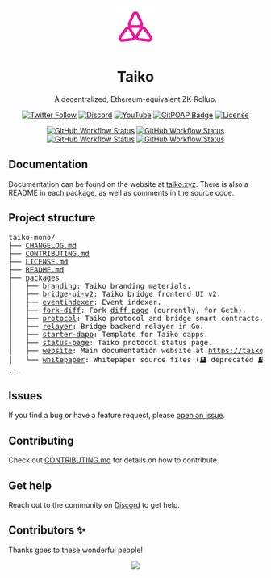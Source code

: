 <p align="center">
  <img src="./packages/branding/RGB SVG (For Digital Use)/Taiko Icon/taiko-icon-blk.svg" width="80" alt="Logo for Taiko" />
</p>

<h1 align="center">
  Taiko
</h1>

<p align="center">
  A decentralized, Ethereum-equivalent ZK-Rollup.
</p>

<div align="center">

[![Twitter Follow](https://img.shields.io/twitter/follow/taikoxyz?style=social)](https://twitter.com/taikoxyz)
[![Discord](https://img.shields.io/discord/984015101017346058?color=%235865F2&label=Discord&logo=discord&logoColor=%23fff)](https://discord.gg/taikoxyz)
[![YouTube](https://img.shields.io/youtube/channel/subscribers/UCxd_ARE9LtAEdnRQA6g1TaQ)](https://www.youtube.com/@taikoxyz)
[![GitPOAP Badge](https://public-api.gitpoap.io/v1/repo/taikoxyz/taiko-mono/badge)](https://www.gitpoap.io/gh/taikoxyz/taiko-mono)
[![License](https://img.shields.io/github/license/taikoxyz/taiko-mono)](https://github.com/taikoxyz/taiko-mono/blob/main/LICENSE.md)

[![GitHub Workflow Status](https://img.shields.io/github/actions/workflow/status/taikoxyz/taiko-mono/protocol.yml?branch=main&label=Protocol&logo=github)](https://github.com/taikoxyz/taiko-mono/actions/workflows/protocol.yml)
[![GitHub Workflow Status](https://img.shields.io/github/actions/workflow/status/taikoxyz/taiko-mono/relayer.yml?branch=main&label=Relayer&logo=github)](https://github.com/taikoxyz/taiko-mono/actions/workflows/relayer.yml)
[![GitHub Workflow Status](https://img.shields.io/github/actions/workflow/status/taikoxyz/taiko-mono/bridge-ui-v2.yml?branch=main&label=Bridge%20UI&logo=github)](https://github.com/taikoxyz/taiko-mono/actions/workflows/bridge-ui.yml)
[![GitHub Workflow Status](https://img.shields.io/github/actions/workflow/status/taikoxyz/taiko-mono/website.yml?branch=main&label=Website&logo=github)](https://github.com/taikoxyz/taiko-mono/actions/workflows/website.yml)

</div>

## Documentation

Documentation can be found on the website at [taiko.xyz](https://taiko.xyz). There is also a README in each package, as well as comments in the source code.

## Project structure

<pre>
taiko-mono/
├── <a href="./CHANGELOG.md">CHANGELOG.md</a>
├── <a href="./CONTRIBUTING.md">CONTRIBUTING.md</a>
├── <a href="./LICENSE.md">LICENSE.md</a>
├── <a href="./README.md">README.md</a>
├── <a href="./packages">packages</a>
│   ├── <a href="./packages/branding">branding</a>: Taiko branding materials.
│   ├── <a href="./packages/bridge-ui-v2">bridge-ui-v2</a>: Taiko bridge frontend UI v2.
│   ├── <a href="./packages/eventindexer">eventindexer</a>: Event indexer.
│   ├── <a href="./packages/fork-diff">fork-diff</a>: Fork <a href="https://geth.taiko.xyz">diff page</a> (currently, for Geth).
│   ├── <a href="./packages/protocol">protocol</a>: Taiko protocol and bridge smart contracts.
│   ├── <a href="./packages/relayer">relayer</a>: Bridge backend relayer in Go.
│   ├── <a href="./packages/starter-dapp">starter-dapp</a>: Template for Taiko dapps.
│   ├── <a href="./packages/status-page">status-page</a>: Taiko protocol status page.
│   ├── <a href="./packages/website">website</a>: Main documentation website at <a href="https://taiko.xyz">https://taiko.xyz</a>.
│   └── <a href="./packages/whitepaper">whitepaper</a>: Whitepaper source files (🪦 deprecated 🪦).
...
</pre>

## Issues

If you find a bug or have a feature request, please [open an issue](https://github.com/taikoxyz/taiko-mono/issues/new/choose).

## Contributing

Check out [CONTRIBUTING.md](./CONTRIBUTING.md) for details on how to contribute.

## Get help

Reach out to the community on [Discord](https://discord.gg/taikoxyz) to get help.

## Contributors ✨

Thanks goes to these wonderful people!

<a href="https://github.com/taikoxyz/taiko-mono/graphs/contributors">
  <p align="center">
    <img width="720" src="https://contrib.rocks/image?repo=taikoxyz/taiko-mono" />
  </p>
</a>

